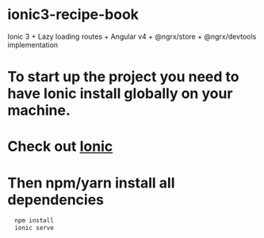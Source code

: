 # ionic3-recipe-book
Ionic 3 + Lazy loading routes + Angular v4 + @ngrx/store + @ngrx/devtools implementation

# To start up the project you need to have Ionic install globally on your machine.
# Check out [Ionic](https://ionicframework.com/getting-started/)
# Then npm/yarn install all dependencies
```bash
  npm install
  ionic serve
```
